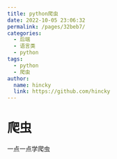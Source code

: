```yaml
---
title: python爬虫
date: 2022-10-05 23:06:32
permalink: /pages/32beb7/
categories: 
  - 后端
  - 语言类
  - python
tags: 
  - python
  - 爬虫
author: 
  name: hincky
  link: https://github.com/hincky
---
```

# 爬虫

一点一点学爬虫

